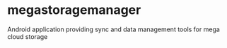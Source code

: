 megastoragemanager
==================

Android application providing sync and data management tools for mega cloud storage
